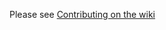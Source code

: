 Please see [Contributing on the wiki](https://github.com/TabCarousel/TabCarousel/wiki/Contributing)
